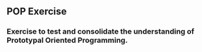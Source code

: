  ## POP Exercise

 ### Exercise to test and consolidate the understanding of Prototypal Oriented Programming.